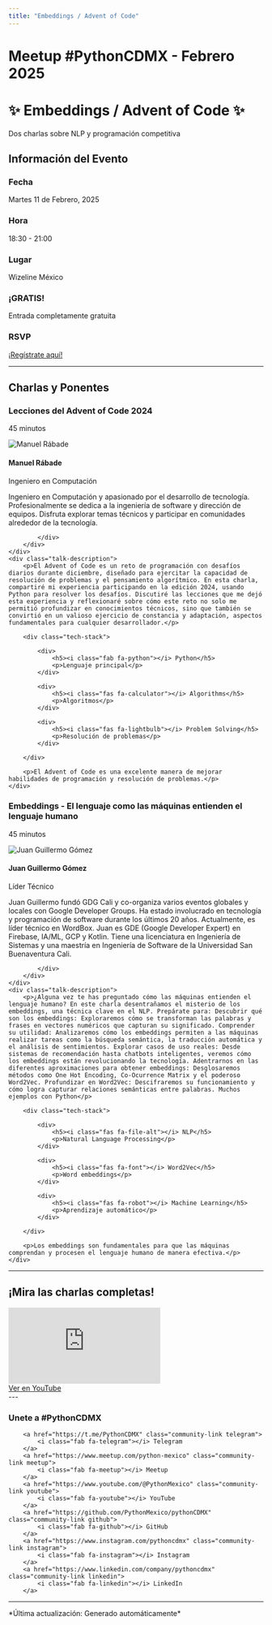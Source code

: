 ```yaml
---
title: "Embeddings / Advent of Code"
---
```


# Meetup #PythonCDMX <i class="fab fa-python"></i> - Febrero 2025

<div class="meetup-hero">
    <h1>✨ Embeddings / Advent of Code ✨</h1>
    <p class="meetup-subtitle">Dos charlas sobre NLP y programación competitiva</p>
</div>

## Información del Evento

<div class="event-details">
    <div class="detail-card date-card">
        <h3><i class="fas fa-calendar-alt"></i> Fecha</h3>
        <p>Martes 11 de Febrero, 2025</p>
    </div>
    <div class="detail-card time-card">
        <h3><i class="fas fa-clock"></i> Hora</h3>
        <p>18:30 - 21:00</p>
    </div>
    <div class="detail-card location-card">
        <h3><i class="fas fa-map-marker-alt"></i> Lugar</h3>
        <p>Wizeline México</p>
    </div>
    <div class="detail-card free-card">
        <h3><i class="fas fa-gift"></i> ¡GRATIS!</h3>
        <p>Entrada completamente gratuita</p>
    </div>
    <div class="detail-card rsvp-card">
        <h3><i class="fas fa-ticket-alt"></i> RSVP</h3>
        <p><a href="https://www.meetup.com/python-mexico/">¡Regístrate aquí!</a></p>
    </div>
</div>

---

## Charlas y Ponentes

<div class="talk-section">
    <div class="talk-header">
        <h3><i class="fas fa-rocket"></i> Lecciones del Advent of Code 2024</h3>
        <p><i class="fas fa-stopwatch"></i> 45 minutos</p>
    </div>
    <div class="speaker-section">
        <div class="speaker-photo">
            <img src="/../../images/ponentes/202502-PythonCDMX-manuel-rabade.jpg" alt="Manuel Rábade">
        </div>
        <div class="speaker-info">
            <h4>Manuel Rábade</h4>
            <p>Ingeniero en Computación</p>
            <p>Ingeniero en Computación y apasionado por el desarrollo de tecnología. Profesionalmente se dedica a la ingeniería de software y dirección de equipos. Disfruta explorar temas técnicos y participar en comunidades alrededor de la tecnología.</p>
            <div class="speaker-links">

            </div>
        </div>
    </div>
    <div class="talk-description">
        <p>El Advent of Code es un reto de programación con desafíos diarios durante diciembre, diseñado para ejercitar la capacidad de resolución de problemas y el pensamiento algorítmico. En esta charla, compartiré mi experiencia participando en la edición 2024, usando Python para resolver los desafíos. Discutiré las lecciones que me dejó esta experiencia y reflexionaré sobre cómo este reto no solo me permitió profundizar en conocimientos técnicos, sino que también se convirtió en un valioso ejercicio de constancia y adaptación, aspectos fundamentales para cualquier desarrollador.</p>

        <div class="tech-stack">

            <div>
                <h5><i class="fab fa-python"></i> Python</h5>
                <p>Lenguaje principal</p>
            </div>

            <div>
                <h5><i class="fas fa-calculator"></i> Algorithms</h5>
                <p>Algoritmos</p>
            </div>

            <div>
                <h5><i class="fas fa-lightbulb"></i> Problem Solving</h5>
                <p>Resolución de problemas</p>
            </div>

        </div>

        <p>El Advent of Code es una excelente manera de mejorar habilidades de programación y resolución de problemas.</p>
    </div>
</div>

<div class="talk-section">
    <div class="talk-header">
        <h3><i class="fas fa-rocket"></i> Embeddings - El lenguaje como las máquinas entienden el lenguaje humano</h3>
        <p><i class="fas fa-stopwatch"></i> 45 minutos</p>
    </div>
    <div class="speaker-section">
        <div class="speaker-photo">
            <img src="/../../images/ponentes/202502-PythonCDMX-juan-gomez.jpg" alt="Juan Guillermo Gómez">
        </div>
        <div class="speaker-info">
            <h4>Juan Guillermo Gómez</h4>
            <p>Líder Técnico</p>
            <p>Juan Guillermo fundó GDG Cali y co-organiza varios eventos globales y locales con Google Developer Groups. Ha estado involucrado en tecnología y programación de software durante los últimos 20 años. Actualmente, es líder técnico en WordBox. Juan es GDE (Google Developer Expert) en Firebase, IA/ML, GCP y Kotlin. Tiene una licenciatura en Ingeniería de Sistemas y una maestría en Ingeniería de Software de la Universidad San Buenaventura Cali.</p>
            <div class="speaker-links">

            </div>
        </div>
    </div>
    <div class="talk-description">
        <p>¿Alguna vez te has preguntado cómo las máquinas entienden el lenguaje humano? En este charla desentrañamos el misterio de los embeddings, una técnica clave en el NLP. Prepárate para: Descubrir qué son los embeddings: Exploraremos cómo se transforman las palabras y frases en vectores numéricos que capturan su significado. Comprender su utilidad: Analizaremos cómo los embeddings permiten a las máquinas realizar tareas como la búsqueda semántica, la traducción automática y el análisis de sentimientos. Explorar casos de uso reales: Desde sistemas de recomendación hasta chatbots inteligentes, veremos cómo los embeddings están revolucionando la tecnología. Adentrarnos en las diferentes aproximaciones para obtener embeddings: Desglosaremos métodos como One Hot Encoding, Co-Ocurrence Matrix y el poderoso Word2Vec. Profundizar en Word2Vec: Descifraremos su funcionamiento y cómo logra capturar relaciones semánticas entre palabras. Muchos ejemplos con Python</p>

        <div class="tech-stack">

            <div>
                <h5><i class="fas fa-file-alt"></i> NLP</h5>
                <p>Natural Language Processing</p>
            </div>

            <div>
                <h5><i class="fas fa-font"></i> Word2Vec</h5>
                <p>Word embeddings</p>
            </div>

            <div>
                <h5><i class="fas fa-robot"></i> Machine Learning</h5>
                <p>Aprendizaje automático</p>
            </div>

        </div>

        <p>Los embeddings son fundamentales para que las máquinas comprendan y procesen el lenguaje humano de manera efectiva.</p>
    </div>
</div>

---

## ¡Mira las charlas completas!

<div class="video-section">
    <div class="video-container">
        <div class="video-wrapper">
            <iframe
                src="https://www.youtube.com/embed/fBPcHm2y4w4"
                title="Meetup PythonCDMX Febrero 2025"
                frameborder="0"
                allow="accelerometer; autoplay; clipboard-write; encrypted-media; gyroscope; picture-in-picture; web-share"
                allowfullscreen>
            ></iframe>
        </div>
        <a href="https://www.youtube.com/watch?v=fBPcHm2y4w4" class="youtube-btn">
            <i class="fab fa-youtube"></i> Ver en YouTube
        </a>
    </div>
</div>
---

### Unete a #PythonCDMX

<div class="community-links">

        <a href="https://t.me/PythonCDMX" class="community-link telegram">
            <i class="fab fa-telegram"></i> Telegram
        </a>
        <a href="https://www.meetup.com/python-mexico" class="community-link meetup">
            <i class="fab fa-meetup"></i> Meetup
        </a>
        <a href="https://www.youtube.com/@PythonMexico" class="community-link youtube">
            <i class="fab fa-youtube"></i> YouTube
        </a>
        <a href="https://github.com/PythonMexico/pythonCDMX" class="community-link github">
            <i class="fab fa-github"></i> GitHub
        </a>
        <a href="https://www.instagram.com/pythoncdmx" class="community-link instagram">
            <i class="fab fa-instagram"></i> Instagram
        </a>
        <a href="https://www.linkedin.com/company/pythoncdmx" class="community-link linkedin">
            <i class="fab fa-linkedin"></i> LinkedIn
        </a>

</div>

---

<div>
    <p>
        *Última actualización: Generado automáticamente*
    </p>
</div>
